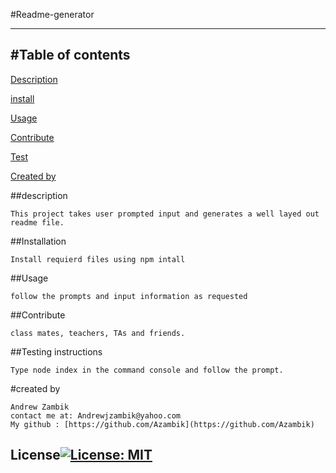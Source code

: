 #Readme-generator
  
  
  ------------------
  #Table of contents
  ------------------

  [Description](#description)
    
  [install](#installation)
  
    
  [Usage](#usage)
   
    
  [Contribute](#contribute)
  
    
  [Test](#testing)
  
  [Created by](#createdby)

  
  ##description <a name="description"></a>
  
    This project takes user prompted input and generates a well layed out readme file. 

  
  ##Installation <a name="installation"></a>
  
    Install requierd files using npm intall
  
  
  ##Usage <a name="usage"></a>
  
    follow the prompts and input information as requested
  
  
  ##Contribute <a name="contribute"></a>
  
    class mates, teachers, TAs and friends.
  
  
  ##Testing instructions <a name="testing"></a>
  
    Type node index in the command console and follow the prompt. 
  
  #created by <a name="createdby"></a>

    Andrew Zambik
    contact me at: Andrewjzambik@yahoo.com
    My github : [https://github.com/Azambik](https://github.com/Azambik)
  
  ## License[![License: MIT](https://img.shields.io/badge/License-MIT-yellow.svg)](https://opensource.org/licenses/MIT)
    
